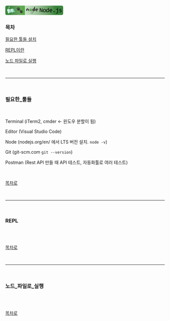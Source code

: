 <br />
<a href="https://github.com/seol-yu/TIL/tree/master/NodeJS/노드_백엔드">
  <img src="https://github.com/seol-yu/TIL/raw/master/images/nodejs-badge-logo.png?raw=true" height="30" style="max-width: 100%;">
</a>
<br />

### 목차

[필요한 툴들 설치](#필요한_툴들)

[REPL이란](#REPL)

[노드 파일로 실행](#노드_파일로_실행)

<br />

---

<br />

### 필요한_툴들

<br />

Terminal (iTerm2, cmder <- 윈도우 분할이 됨)

Editor (Visual Studio Code)

Node (nodejs.org/en/ 에서 LTS 버전 설치. `node -v`)

Git (git-scm.com `git --version`)

Postman (Rest API 만들 때 API 테스트, 자동화툴로 여러 테스트)

<br />

[목차로](#목차)

<br />

---

<br />

### REPL

<br />



<br />

[목차로](#목차)

<br />

---

<br />

### 노드_파일로_실행

<br />



<br />

[목차로](#목차)

<br />